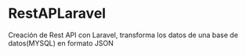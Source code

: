 # RestAPLaravel
Creación de Rest API con Laravel, transforma los datos de una base de datos(MYSQL) en formato JSON 
